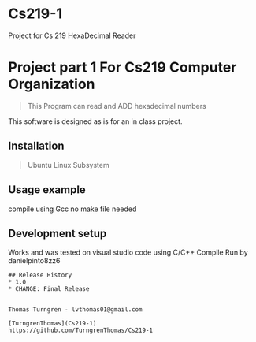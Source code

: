 # Cs219-1
Project for Cs 219 HexaDecimal Reader
# Project part 1 For Cs219 Computer Organization
> This Program can read and ADD hexadecimal numbers

This software is designed as is for an in class project.
## Installation
> Ubuntu Linux Subsystem
## Usage example
compile using Gcc no make file needed
## Development setup
Works and was tested on visual studio code using C/C++ Compile Run by
danielpinto8zz6 

```
## Release History
* 1.0
* CHANGE: Final Release


Thomas Turngren - lvthomas01@gmail.com

[TurngrenThomas](Cs219-1)
https://github.com/TurngrenThomas/Cs219-1
